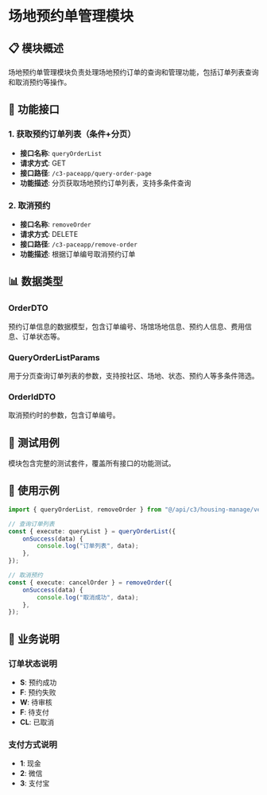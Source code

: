 # 场地预约单管理模块

## 📋 模块概述

场地预约单管理模块负责处理场地预约订单的查询和管理功能，包括订单列表查询和取消预约等操作。

## 🔧 功能接口

### 1. 获取预约订单列表（条件+分页）

- **接口名称**: `queryOrderList`
- **请求方式**: GET
- **接口路径**: `/c3-paceapp/query-order-page`
- **功能描述**: 分页获取场地预约订单列表，支持多条件查询

### 2. 取消预约

- **接口名称**: `removeOrder`
- **请求方式**: DELETE
- **接口路径**: `/c3-paceapp/remove-order`
- **功能描述**: 根据订单编号取消预约订单

## 📊 数据类型

### OrderDTO

预约订单信息的数据模型，包含订单编号、场馆场地信息、预约人信息、费用信息、订单状态等。

### QueryOrderListParams

用于分页查询订单列表的参数，支持按社区、场地、状态、预约人等多条件筛选。

### OrderIdDTO

取消预约时的参数，包含订单编号。

## 🧪 测试用例

模块包含完整的测试套件，覆盖所有接口的功能测试。

## 📝 使用示例

```typescript
import { queryOrderList, removeOrder } from "@/api/c3/housing-manage/venueres-reserve-order";

// 查询订单列表
const { execute: queryList } = queryOrderList({
	onSuccess(data) {
		console.log("订单列表", data);
	},
});

// 取消预约
const { execute: cancelOrder } = removeOrder({
	onSuccess(data) {
		console.log("取消成功", data);
	},
});
```

## 📝 业务说明

### 订单状态说明

- **S**: 预约成功
- **F**: 预约失败
- **W**: 待审核
- **F**: 待支付
- **CL**: 已取消

### 支付方式说明

- **1**: 现金
- **2**: 微信
- **3**: 支付宝
